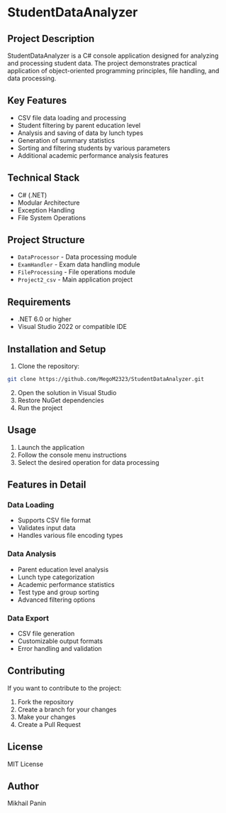 # StudentDataAnalyzer

## Project Description

StudentDataAnalyzer is a C# console application designed for analyzing and processing student data. The project demonstrates practical application of object-oriented programming principles, file handling, and data processing.

## Key Features

- CSV file data loading and processing
- Student filtering by parent education level
- Analysis and saving of data by lunch types
- Generation of summary statistics
- Sorting and filtering students by various parameters
- Additional academic performance analysis features

## Technical Stack

- C# (.NET)
- Modular Architecture
- Exception Handling
- File System Operations

## Project Structure

- `DataProcessor` - Data processing module
- `ExamHandler` - Exam data handling module
- `FileProcessing` - File operations module
- `Project2_csv` - Main application project

## Requirements

- .NET 6.0 or higher
- Visual Studio 2022 or compatible IDE

## Installation and Setup

1. Clone the repository:

```bash
git clone https://github.com/MegoM2323/StudentDataAnalyzer.git
```

2. Open the solution in Visual Studio
3. Restore NuGet dependencies
4. Run the project

## Usage

1. Launch the application
2. Follow the console menu instructions
3. Select the desired operation for data processing

## Features in Detail

### Data Loading

- Supports CSV file format
- Validates input data
- Handles various file encoding types

### Data Analysis

- Parent education level analysis
- Lunch type categorization
- Academic performance statistics
- Test type and group sorting
- Advanced filtering options

### Data Export

- CSV file generation
- Customizable output formats
- Error handling and validation

## Contributing

If you want to contribute to the project:

1. Fork the repository
2. Create a branch for your changes
3. Make your changes
4. Create a Pull Request

## License

MIT License

## Author

Mikhail Panin
